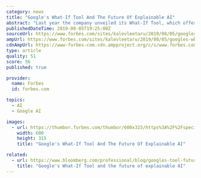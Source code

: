 ```yaml
---
category: news
title: "Google's What-If Tool And The Future Of Explainable AI"
abstract: "Last year the company unveiled its What-If Tool, which offers a range of interactive visualizations and guided explorations of a TensorFlow model, allowing developers to explore how their model interpreted its training data and how subtle changes to a ..."
publishedDateTime: 2019-08-05T19:25:00Z
sourceUrl: https://www.forbes.com/sites/kalevleetaru/2019/08/05/googles-what-if-tool-and-the-future-of-explainable-ai/
ampUrl: https://www.forbes.com/sites/kalevleetaru/2019/08/05/googles-what-if-tool-and-the-future-of-explainable-ai/amp/
cdnAmpUrl: https://www-forbes-com.cdn.ampproject.org/c/s/www.forbes.com/sites/kalevleetaru/2019/08/05/googles-what-if-tool-and-the-future-of-explainable-ai/amp/
type: article
quality: 51
score: 56
published: true

provider:
  name: Forbes
  id: forbes.com

topics:
  - AI
  - Google AI

images:
  - url: https://thumbor.forbes.com/thumbor/600x315/https%3A%2F%2Fspecials-images.forbesimg.com%2Fdam%2Fimageserve%2F1149282229%2F960x0.jpg%3Ffit%3Dscale
    width: 600
    height: 315
    title: "Google's What-If Tool And The Future Of Explainable AI"

related:
  - url: https://www.bloomberg.com/professional/blog/googles-tool-future-explainable-ai/
    title: "Google's What-If Tool and the future of explainable AI"
---
```

